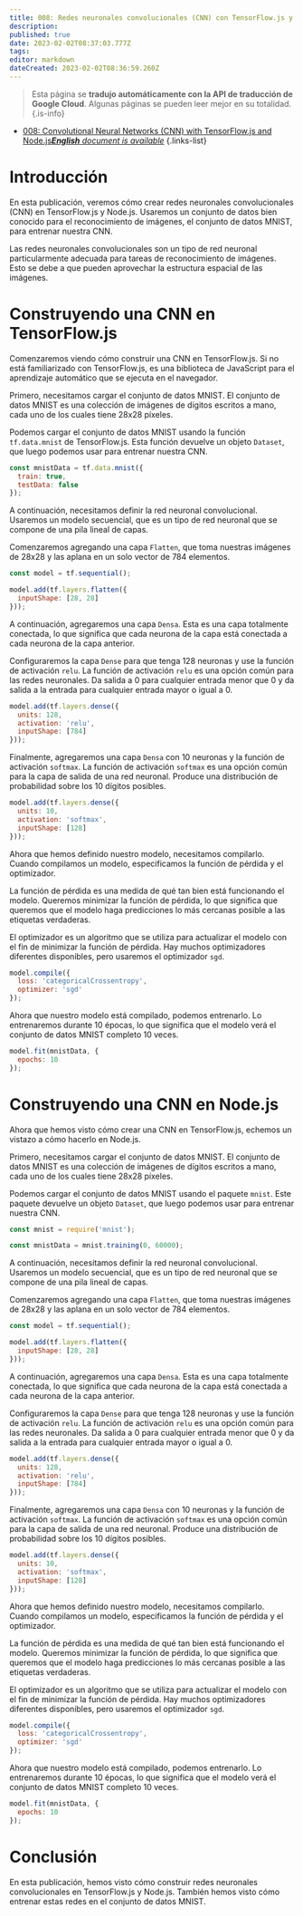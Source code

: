 ```yaml
---
title: 008: Redes neuronales convolucionales (CNN) con TensorFlow.js y Node.js
description: 
published: true
date: 2023-02-02T08:37:03.777Z
tags: 
editor: markdown
dateCreated: 2023-02-02T08:36:59.260Z
---
```


> Esta página se **tradujo automáticamente con la API de traducción de Google Cloud**.
Algunas páginas se pueden leer mejor en su totalidad.{.is-info}



- [008: Convolutional Neural Networks (CNN) with TensorFlow.js and Node.js***English** document is available*](/en/Knowledge-base/TensorFlow-js/Learning/008-convolutional-neural-networks-cnn-with-tensorflow-js-and-node-js)
{.links-list}


# Introducción

En esta publicación, veremos cómo crear redes neuronales convolucionales (CNN) en TensorFlow.js y Node.js. Usaremos un conjunto de datos bien conocido para el reconocimiento de imágenes, el conjunto de datos MNIST, para entrenar nuestra CNN.

Las redes neuronales convolucionales son un tipo de red neuronal particularmente adecuada para tareas de reconocimiento de imágenes. Esto se debe a que pueden aprovechar la estructura espacial de las imágenes.

# Construyendo una CNN en TensorFlow.js

Comenzaremos viendo cómo construir una CNN en TensorFlow.js. Si no está familiarizado con TensorFlow.js, es una biblioteca de JavaScript para el aprendizaje automático que se ejecuta en el navegador.

Primero, necesitamos cargar el conjunto de datos MNIST. El conjunto de datos MNIST es una colección de imágenes de dígitos escritos a mano, cada uno de los cuales tiene 28x28 píxeles.

Podemos cargar el conjunto de datos MNIST usando la función `tf.data.mnist` de TensorFlow.js. Esta función devuelve un objeto `Dataset`, que luego podemos usar para entrenar nuestra CNN.

```javascript
const mnistData = tf.data.mnist({
  train: true,
  testData: false
});
```

A continuación, necesitamos definir la red neuronal convolucional. Usaremos un modelo secuencial, que es un tipo de red neuronal que se compone de una pila lineal de capas.

Comenzaremos agregando una capa `Flatten`, que toma nuestras imágenes de 28x28 y las aplana en un solo vector de 784 elementos.

```javascript
const model = tf.sequential();

model.add(tf.layers.flatten({
  inputShape: [28, 28]
}));
```

A continuación, agregaremos una capa `Densa`. Esta es una capa totalmente conectada, lo que significa que cada neurona de la capa está conectada a cada neurona de la capa anterior.

Configuraremos la capa `Dense` para que tenga 128 neuronas y use la función de activación `relu`. La función de activación `relu` es una opción común para las redes neuronales. Da salida a 0 para cualquier entrada menor que 0 y da salida a la entrada para cualquier entrada mayor o igual a 0.

```javascript
model.add(tf.layers.dense({
  units: 128,
  activation: 'relu',
  inputShape: [784]
}));
```

Finalmente, agregaremos una capa `Densa` con 10 neuronas y la función de activación `softmax`. La función de activación `softmax` es una opción común para la capa de salida de una red neuronal. Produce una distribución de probabilidad sobre los 10 dígitos posibles.

```javascript
model.add(tf.layers.dense({
  units: 10,
  activation: 'softmax',
  inputShape: [128]
}));
```

Ahora que hemos definido nuestro modelo, necesitamos compilarlo. Cuando compilamos un modelo, especificamos la función de pérdida y el optimizador.

La función de pérdida es una medida de qué tan bien está funcionando el modelo. Queremos minimizar la función de pérdida, lo que significa que queremos que el modelo haga predicciones lo más cercanas posible a las etiquetas verdaderas.

El optimizador es un algoritmo que se utiliza para actualizar el modelo con el fin de minimizar la función de pérdida. Hay muchos optimizadores diferentes disponibles, pero usaremos el optimizador `sgd`.

```javascript
model.compile({
  loss: 'categoricalCrossentropy',
  optimizer: 'sgd'
});
```

Ahora que nuestro modelo está compilado, podemos entrenarlo. Lo entrenaremos durante 10 épocas, lo que significa que el modelo verá el conjunto de datos MNIST completo 10 veces.

```javascript
model.fit(mnistData, {
  epochs: 10
});
```

# Construyendo una CNN en Node.js

Ahora que hemos visto cómo crear una CNN en TensorFlow.js, echemos un vistazo a cómo hacerlo en Node.js.

Primero, necesitamos cargar el conjunto de datos MNIST. El conjunto de datos MNIST es una colección de imágenes de dígitos escritos a mano, cada uno de los cuales tiene 28x28 píxeles.

Podemos cargar el conjunto de datos MNIST usando el paquete `mnist`. Este paquete devuelve un objeto `Dataset`, que luego podemos usar para entrenar nuestra CNN.

```javascript
const mnist = require('mnist');

const mnistData = mnist.training(0, 60000);
```

A continuación, necesitamos definir la red neuronal convolucional. Usaremos un modelo secuencial, que es un tipo de red neuronal que se compone de una pila lineal de capas.

Comenzaremos agregando una capa `Flatten`, que toma nuestras imágenes de 28x28 y las aplana en un solo vector de 784 elementos.

```javascript
const model = tf.sequential();

model.add(tf.layers.flatten({
  inputShape: [28, 28]
}));
```

A continuación, agregaremos una capa `Densa`. Esta es una capa totalmente conectada, lo que significa que cada neurona de la capa está conectada a cada neurona de la capa anterior.

Configuraremos la capa `Dense` para que tenga 128 neuronas y use la función de activación `relu`. La función de activación `relu` es una opción común para las redes neuronales. Da salida a 0 para cualquier entrada menor que 0 y da salida a la entrada para cualquier entrada mayor o igual a 0.

```javascript
model.add(tf.layers.dense({
  units: 128,
  activation: 'relu',
  inputShape: [784]
}));
```

Finalmente, agregaremos una capa `Densa` con 10 neuronas y la función de activación `softmax`. La función de activación `softmax` es una opción común para la capa de salida de una red neuronal. Produce una distribución de probabilidad sobre los 10 dígitos posibles.

```javascript
model.add(tf.layers.dense({
  units: 10,
  activation: 'softmax',
  inputShape: [128]
}));
```

Ahora que hemos definido nuestro modelo, necesitamos compilarlo. Cuando compilamos un modelo, especificamos la función de pérdida y el optimizador.

La función de pérdida es una medida de qué tan bien está funcionando el modelo. Queremos minimizar la función de pérdida, lo que significa que queremos que el modelo haga predicciones lo más cercanas posible a las etiquetas verdaderas.

El optimizador es un algoritmo que se utiliza para actualizar el modelo con el fin de minimizar la función de pérdida. Hay muchos optimizadores diferentes disponibles, pero usaremos el optimizador `sgd`.

```javascript
model.compile({
  loss: 'categoricalCrossentropy',
  optimizer: 'sgd'
});
```

Ahora que nuestro modelo está compilado, podemos entrenarlo. Lo entrenaremos durante 10 épocas, lo que significa que el modelo verá el conjunto de datos MNIST completo 10 veces.

```javascript
model.fit(mnistData, {
  epochs: 10
});
```

# Conclusión

En esta publicación, hemos visto cómo construir redes neuronales convolucionales en TensorFlow.js y Node.js. También hemos visto cómo entrenar estas redes en el conjunto de datos MNIST.